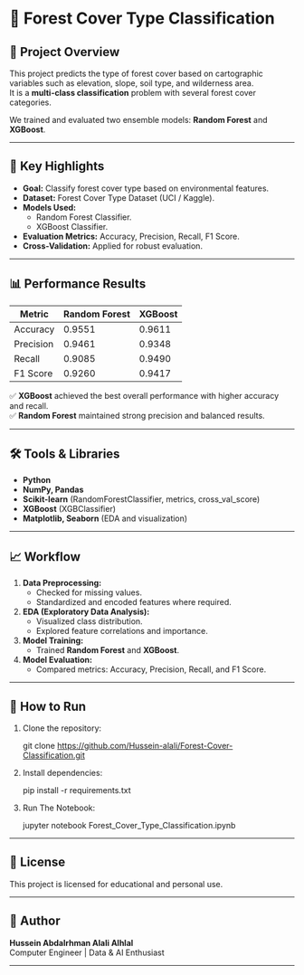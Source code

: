 # 🌲 Forest Cover Type Classification

## 📌 Project Overview
This project predicts the type of forest cover based on cartographic variables such as elevation, slope, soil type, and wilderness area.  
It is a **multi-class classification** problem with several forest cover categories.  

We trained and evaluated two ensemble models: **Random Forest** and **XGBoost**.  

---

## 🚀 Key Highlights
- **Goal:** Classify forest cover type based on environmental features.  
- **Dataset:** Forest Cover Type Dataset (UCI / Kaggle).  
- **Models Used:**  
  - Random Forest Classifier.  
  - XGBoost Classifier.  
- **Evaluation Metrics:** Accuracy, Precision, Recall, F1 Score.  
- **Cross-Validation:** Applied for robust evaluation.  

---

## 📊 Performance Results
| **Metric**   | **Random Forest** | **XGBoost** |
|--------------|-------------------|-------------|
| Accuracy     | 0.9551            | 0.9611      |
| Precision    | 0.9461            | 0.9348      |
| Recall       | 0.9085            | 0.9490      |
| F1 Score     | 0.9260            | 0.9417      |

✅ **XGBoost** achieved the best overall performance with higher accuracy and recall.  
✅ **Random Forest** maintained strong precision and balanced results.  

---

## 🛠 Tools & Libraries
- **Python**  
- **NumPy, Pandas**  
- **Scikit-learn** (RandomForestClassifier, metrics, cross_val_score)  
- **XGBoost** (XGBClassifier)  
- **Matplotlib, Seaborn** (EDA and visualization)  

---

## 📈 Workflow
1. **Data Preprocessing:**  
   - Checked for missing values.  
   - Standardized and encoded features where required.  
2. **EDA (Exploratory Data Analysis):**  
   - Visualized class distribution.  
   - Explored feature correlations and importance.  
3. **Model Training:**  
   - Trained **Random Forest** and **XGBoost**.  
4. **Model Evaluation:**  
   - Compared metrics: Accuracy, Precision, Recall, and F1 Score.  

---

## 🧩 How to Run
1. Clone the repository:

    git clone https://github.com/Hussein-alali/Forest-Cover-Classification.git

2. Install dependencies:

    pip install -r requirements.txt

3. Run The Notebook:

    jupyter notebook Forest_Cover_Type_Classification.ipynb

---

## 📘 License
This project is licensed for educational and personal use.

---

## 🙋 Author
**Hussein Abdalrhman Alali Alhlal**  
Computer Engineer | Data & AI Enthusiast

---
